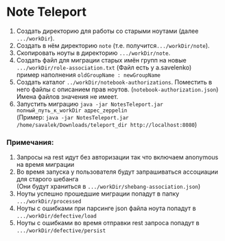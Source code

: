 # Note Teleport
1. Создать директорию для работы со старыми ноутами (далее `.../workDir`).
2. Создать в нём директорию `note` (т.е. получится`.../workDir/note`).
3. Скопировать ноуты в директорию `.../workDir/note`.
4. Создать файл для миграции старых имён групп на новые `.../workDir/role-association.txt` (Файл есть у a.savelenko)  
пример наполнения `oldGroupName : newGroupName`
5. Создать каталог `../workDir/notebook-authorizations`. 
Поместить в него файлы с описанием прав ноутов. (`notebook-authorization.json`)
Имена файлов значения не имеет.
6. Запустить миграцию `java -jar NotesTeleport.jar полный_путь_к_workDir адрес_zeppelin`  
(Пример: `java -jar NotesTeleport.jar /home/savalek/Downloads/teleport_dir http://localhost:8080`)

### Примечания:
1. Запросы на rest идут без авторизации так что включаем anonymous на время миграции
2. Во время запуска у пользователя будут запрашиваться ассоциации для старого шебанга  
(Они будут храниться в `.../workDir/shebang-association.json`)
3. Ноуты успешно прошедшие миграции попадут в папку `.../workDir/processed`
4. Ноуты с ошибками при парсинге json файла ноута попадут в `.../workDir/defective/load`
5. Ноуты с ошибками во время отправки rest запроса попадут в `.../workDir/defective/persist`